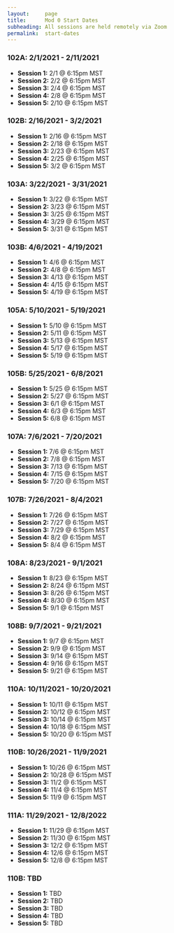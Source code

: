 ```yaml
---
layout:     page
title:      Mod 0 Start Dates
subheading: All sessions are held remotely via Zoom
permalink:  start-dates
---
```


### 102A: 2/1/2021 - 2/11/2021
- **Session 1:** 2/1 @ 6:15pm MST
- **Session 2:** 2/2 @ 6:15pm MST
- **Session 3:** 2/4 @ 6:15pm MST
- **Session 4:** 2/8 @ 6:15pm MST
- **Session 5:** 2/10 @ 6:15pm MST

### 102B: 2/16/2021 - 3/2/2021
- **Session 1:** 2/16 @ 6:15pm MST
- **Session 2:** 2/18 @ 6:15pm MST
- **Session 3:** 2/23 @ 6:15pm MST
- **Session 4:** 2/25 @ 6:15pm MST
- **Session 5:** 3/2 @ 6:15pm MST

### 103A: 3/22/2021 - 3/31/2021
- **Session 1:** 3/22 @ 6:15pm MST
- **Session 2:** 3/23 @ 6:15pm MST
- **Session 3:** 3/25 @ 6:15pm MST
- **Session 4:** 3/29 @ 6:15pm MST
- **Session 5:** 3/31 @ 6:15pm MST

### 103B: 4/6/2021 - 4/19/2021
- **Session 1:** 4/6 @ 6:15pm MST
- **Session 2:** 4/8 @ 6:15pm MST
- **Session 3:** 4/13 @ 6:15pm MST
- **Session 4:** 4/15 @ 6:15pm MST
- **Session 5:** 4/19 @ 6:15pm MST

### 105A: 5/10/2021 - 5/19/2021
- **Session 1:** 5/10 @ 6:15pm MST
- **Session 2:** 5/11 @ 6:15pm MST
- **Session 3:** 5/13 @ 6:15pm MST
- **Session 4:** 5/17 @ 6:15pm MST
- **Session 5:** 5/19 @ 6:15pm MST

### 105B: 5/25/2021 - 6/8/2021
- **Session 1:** 5/25 @ 6:15pm MST
- **Session 2:** 5/27 @ 6:15pm MST
- **Session 3:** 6/1 @ 6:15pm MST
- **Session 4:** 6/3 @ 6:15pm MST
- **Session 5:** 6/8 @ 6:15pm MST

### 107A: 7/6/2021 - 7/20/2021
- **Session 1:** 7/6 @ 6:15pm MST
- **Session 2:** 7/8 @ 6:15pm MST
- **Session 3:** 7/13 @ 6:15pm MST
- **Session 4:** 7/15 @ 6:15pm MST
- **Session 5:** 7/20 @ 6:15pm MST

### 107B: 7/26/2021 - 8/4/2021
- **Session 1:** 7/26 @ 6:15pm MST
- **Session 2:** 7/27 @ 6:15pm MST
- **Session 3:** 7/29 @ 6:15pm MST
- **Session 4:** 8/2 @ 6:15pm MST
- **Session 5:** 8/4 @ 6:15pm MST

### 108A: 8/23/2021 - 9/1/2021
- **Session 1:** 8/23 @ 6:15pm MST
- **Session 2:** 8/24 @ 6:15pm MST
- **Session 3:** 8/26 @ 6:15pm MST
- **Session 4:** 8/30 @ 6:15pm MST
- **Session 5:** 9/1 @ 6:15pm MST

### 108B: 9/7/2021 - 9/21/2021
- **Session 1:** 9/7 @ 6:15pm MST
- **Session 2:** 9/9 @ 6:15pm MST
- **Session 3:** 9/14 @ 6:15pm MST
- **Session 4:** 9/16 @ 6:15pm MST
- **Session 5:** 9/21 @ 6:15pm MST

### 110A: 10/11/2021 - 10/20/2021
- **Session 1:** 10/11 @ 6:15pm MST
- **Session 2:** 10/12 @ 6:15pm MST
- **Session 3:** 10/14 @ 6:15pm MST
- **Session 4:** 10/18 @ 6:15pm MST
- **Session 5:** 10/20 @ 6:15pm MST

### 110B: 10/26/2021 - 11/9/2021
- **Session 1:** 10/26 @ 6:15pm MST
- **Session 2:** 10/28 @ 6:15pm MST
- **Session 3:** 11/2 @ 6:15pm MST
- **Session 4:** 11/4 @ 6:15pm MST
- **Session 5:** 11/9 @ 6:15pm MST

### 111A: 11/29/2021 - 12/8/2022
- **Session 1:** 11/29 @ 6:15pm MST
- **Session 2:** 11/30 @ 6:15pm MST
- **Session 3:** 12/2 @ 6:15pm MST
- **Session 4:** 12/6 @ 6:15pm MST
- **Session 5:** 12/8 @ 6:15pm MST

### 110B: TBD
- **Session 1:** TBD
- **Session 2:** TBD
- **Session 3:** TBD
- **Session 4:** TBD
- **Session 5:** TBD